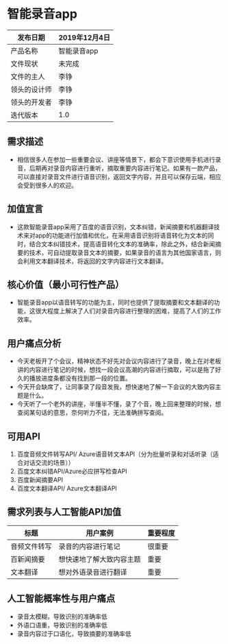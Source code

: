 # 智能录音app
发布日期 | 2019年12月4日|
|  ----  | ----  |
|产品名称  | 智能录音app|
|文件现状  | 未完成|
|文件的主人  | 李铮|
|领头的设计师  | 李铮|
|领头的开发者  | 李铮|
|迭代版本  | 1.0|
## 需求描述
- 相信很多人在参加一些重要会议、讲座等情景下，都会下意识使用手机进行录音，后期再对录音内容进行重听，摘取重要内容进行笔记。如果有一款产品，可以直接对录音文件进行语音识别，返回文字内容，并且可以保存云端，相应会受到很多人的欢迎。

## 加值宣言
- 这款智能录音app采用了百度的语音识别，文本纠错，新闻摘要和机器翻译技术来对app的功能进行加值和优化，在采用语音识别将语音转化为文本的同时，结合文本纠错技术，提高语音转化文本的准确率，除此之外，结合新闻摘要的技术，可自动提取录音文本的摘要，如果录音的语言为其他国家语言，则会利用文本翻译技术，将返回的文字内容进行文本翻译。

## 核心价值（最小可行性产品）
- 智能录音app以语音转写的功能为主，同时也提供了提取摘要和文本翻译的功能，这很大程度上解决了人们对录音内容进行整理的困难，提高了人们的工作效率。

## 用户痛点分析
- 今天老板开了个会议，精神状态不好先对会议内容进行了录音，晚上在对老板讲的内容进行笔记的时候，想找一段会议高潮的内容进行摘取，可以是拖了好久的播放进度条都没有找到那一段的位置。
- 今天开会缺席了，让同事录了段音发我，想快速地了解一下会议的大致内容主题是什么。
- 今天听了一个老外的讲座，半懂半不懂，录了个音，晚上回来整理的时候，想查阅某句话的意思，奈何听力不佳，无法准确拼写查阅。

## 可用API
1. 百度音频文件转写API/ Azure语音转文本API（分为批量听录和对话听录（适合对话交流的场景））
2. 百度文本纠错API/Azure必应拼写检查API
3. 百度新闻摘要API
4. 百度文本翻译API/ Azure文本翻译API
## 需求列表与人工智能API加值
标题  | 用户案例  | 重要程度|
|  ----  | ----  |  ---- |
音频文件转写  | 录音的内容进行笔记  | 很重要|
百新闻摘要  | 想快速地了解大致内容主题  | 重要|
文本翻译  | 想对外语录音进行翻译  | 重要|
## 人工智能概率性与用户痛点
- 录音太模糊，导致识别的准确率低
- 外语口语重，导致识别的准确率低
- 录音内容过于口语化，导致摘要的准确率低

